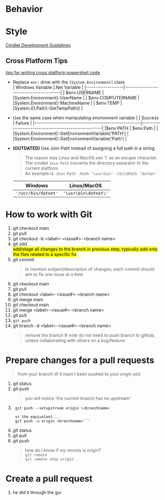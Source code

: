 # Behavior

# Style
[Cmdlet Development Guidelines](https://learn.microsoft.com/en-us/powershell/scripting/developer/cmdlet/cmdlet-development-guidelines?view=powershell-7.3)

## Cross Platform Tips
[tips for writing cross platform powershell code](https://powershell.org/2019/02/tips-for-writing-cross-platform-powershell-code/)  
-  Replace `env:` drive with the `[System.Environment]` class  
    | Windows Variable  |.Net Variable                            |
    |-------------------|-----------------------------------------|
    | $env:USERNAME     | [System.Environment]::UserName          |
    | $env:COMPUTERNAME | [System.Environment]::MachineName       |
    | $env:TEMP         | [System.IO.Path]::GetTempPath()         |
- Use the same case when manipulating environment variable        |
    | Success                                              | Failure                                              |
    |------------------------------------------------------|------------------------------------------------------|
    |$env:PATH                                             | $env:Path                                            |
    | [System.Environment]::GetEnvironmentVariable('PATH') | [System.Environment]::GetEnvironmentVariable('Path') | 
- **(OUTDATED)** Use Join-Path instead of assigning a full path in a string.
    > The reason was Linux and MacOS see '\\' as an escape character.  
    The cmdlet `Join-Path` converts the directory separator to the current platform.  
    An example is: `Join-Path -Path '\usr\bin' -ChildPath 'dotnet'`  

    | Windows             | Linux/MacOS          |
    |---------------------|----------------------|
    | `'/usr/bin/dotnet'` | `'\usr\bin\dotnet\'` |
# How to work with Git
1. git checkout main
1. git pull
1. git checkout -b \<label>-\<issue#>-\<branch name>
1. git add .  
<mark style="background-color: #FFFF00">add/stage all changes to the branch in previous step; typically add only the files related to a specific fix</mark>
1. git commit  
    > to mention subject/description of changes; each commit should aim to fix one issue at a time
1. git checkout main
1. git pull
1. git checkout \<label>-\<issue#>-\<branch name>
1. git merge main
1. git checkout main
1. git merge \<label>-\<issue#>-\<branch name>
1. git pull
1. `git push`
1. git branch -d \<label>-\<issue#>-\<branch name>
    > remove the branch # note do not need to push branch to github, unless collaborating with others on a bug/feature

# Prepare changes for a pull requests
> from your branch (if it hasn't been pushed to your origin yet)
1. git status
1. git push 
    > you will notice 'the current branch has no upstream'
1. ```
    git push --setupstream origin \<branchname> 
    
    or the equivalent... 
    git push -u origin <branchname>```
1. git status
1. git pull
1. git push
    > how do I know if my remote is origin?  
    > `git remote`  
    > `git remote show origin`

# Create a pull request
1. he did it through the gui
